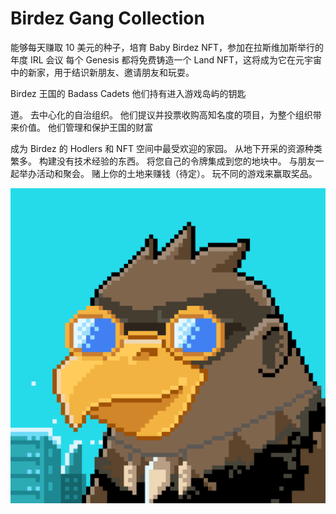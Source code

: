 # Birdez Gang Collection

能够每天赚取 10 美元的种子，培育 Baby Birdez NFT，参加在拉斯维加斯举行的年度 IRL 会议
每个 Genesis 都将免费铸造一个 Land NFT，这将成为它在元宇宙中的新家，用于结识新朋友、邀请朋友和玩耍。

Birdez 王国的 Badass Cadets 他们持有进入游戏岛屿的钥匙

道。 去中心化的自治组织。 他们提议并投票收购高知名度的项目，为整个组织带来价值。 他们管理和保护王国的财富

成为 Birdez 的 Hodlers 和 NFT 空间中最受欢迎的家园。
从地下开采的资源种类繁多。
构建没有技术经验的东西。
将您自己的令牌集成到您的地块中。
与朋友一起举办活动和聚会。
赌上你的土地来赚钱（待定）。
玩不同的游戏来赢取奖品。

![nft](unnamed.png)
